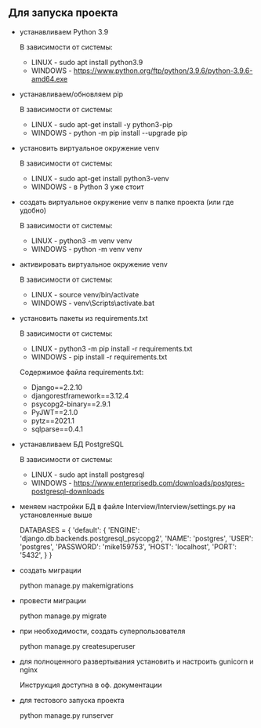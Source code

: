 ## Для запуска проекта

 - устанавливаем Python 3.9
   
    В зависимости от системы:
     - LINUX - sudo apt install python3.9
     - WINDOWS - https://www.python.org/ftp/python/3.9.6/python-3.9.6-amd64.exe

 - устанавливаем/обновляем pip
   
    В зависимости от системы:
     - LINUX - sudo apt-get install -y python3-pip
     - WINDOWS - python -m pip install --upgrade pip

 - установить виртуальное окружение venv

    В зависимости от системы:
     - LINUX - sudo apt-get install python3-venv
     - WINDOWS - в Python 3 уже стоит
     
 - создать виртуальное окружение venv в папке проекта (или где удобно)

    В зависимости от системы:
     - LINUX - python3 -m venv venv
     - WINDOWS - python -m venv venv

 - активировать виртуальное окружение venv

    В зависимости от системы:
     - LINUX - source venv/bin/activate
     - WINDOWS - venv\Scripts\activate.bat

 - установить пакеты из requirements.txt
   
    В зависимости от системы:
     - LINUX - python3 -m pip install -r requirements.txt
     - WINDOWS - pip install -r requirements.txt
    
    Содержимое файла requirements.txt:
     - Django==2.2.10
     - djangorestframework==3.12.4
     - psycopg2-binary==2.9.1
     - PyJWT==2.1.0
     - pytz==2021.1
     - sqlparse==0.4.1
   
 - устанавливаем БД PostgreSQL

    В зависимости от системы:
     - LINUX - sudo apt install postgresql
     - WINDOWS - https://www.enterprisedb.com/downloads/postgres-postgresql-downloads
   
 - меняем настройки БД в файле Interview/Interview/settings.py на установленные выше
    
    DATABASES = {
            'default': {
                'ENGINE': 'django.db.backends.postgresql_psycopg2',
                'NAME': 'postgres',
                'USER': 'postgres',
                'PASSWORD': 'mike159753',
                'HOST': 'localhost',
                'PORT': '5432',
            }
        }
   
 - создать миграции

    python manage.py makemigrations
   
 - провести миграции

    python manage.py migrate
   
 - при необходимости, создать суперпользователя

    python manage.py createsuperuser
   
 - для полноценного развертывания установить и настроить gunicorn и nginx

    Инструкция доступна в оф. документации
   
 - для тестового запуска проекта

    python manage.py runserver
